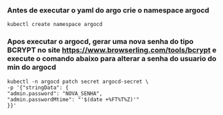 ### Antes de executar o yaml do argo crie o namespace argocd
```kubectl
kubectl create namespace argocd
```

### Apos executar o argocd, gerar uma nova senha do tipo BCRYPT no site https://www.browserling.com/tools/bcrypt e execute o comando abaixo para alterar a senha do usuario do min do argocd

```kubectl
kubectl -n argocd patch secret argocd-secret \
-p '{"stringData": {
"admin.password": "NOVA_SENHA",
"admin.passwordMtime": "'$(date +%FT%T%Z)'"
}}'
```
